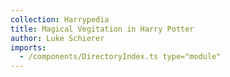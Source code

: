 ```yaml
---
collection: Harrypedia
title: Magical Vegitation in Harry Potter
author: Luke Schierer
imports:
  - /components/DirectoryIndex.ts type="module"
---
```


<directory-index directory="/Harrypedia/vegitation/" ></directory-index>
